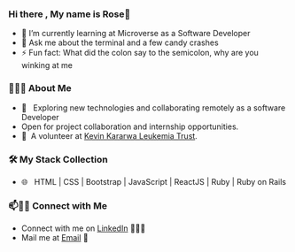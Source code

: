 ### Hi there , My name is Rose👋


- 🌱 I’m currently learning at Microverse as a Software Developer
- 💬 Ask me about the terminal and a few candy crashes
- ⚡ Fun fact: What did the colon say to the semicolon, why are you winking at me

<h3> 👨🏻‍💻 About Me </h3>

- 🤔 &nbsp; Exploring new technologies and collaborating remotely as a software Developer
- Open for project collaboration and internship opportunities. 
- 👯&nbsp; A volunteer at [Kevin Kararwa Leukemia Trust](https://www.kkltrust.org/).

<h3>🛠 My Stack Collection</h3>

- 🌐 &nbsp; HTML | CSS | Bootstrap | JavaScript | ReactJS | Ruby | Ruby on Rails

### 📫🤝🏻 Connect with Me

 - Connect with me on [LinkedIn](https://www.linkedin.com/in/rose-sumba-9b36401b5/) 👨🏻‍💻
 - Mail me at [Email](mailto:rosesumba98@gmail.com) 💌